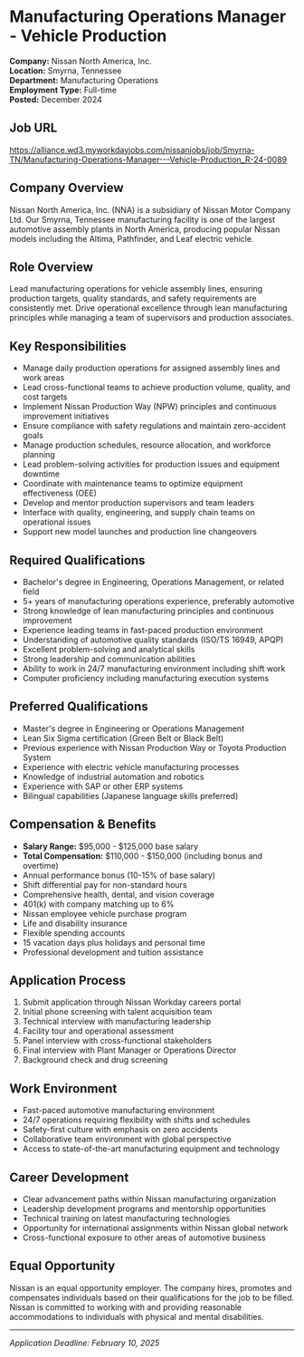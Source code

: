 # Manufacturing Operations Manager - Vehicle Production
**Company:** Nissan North America, Inc.  
**Location:** Smyrna, Tennessee  
**Department:** Manufacturing Operations  
**Employment Type:** Full-time  
**Posted:** December 2024  

## Job URL
https://alliance.wd3.myworkdayjobs.com/nissanjobs/job/Smyrna-TN/Manufacturing-Operations-Manager---Vehicle-Production_R-24-0089

## Company Overview
Nissan North America, Inc. (NNA) is a subsidiary of Nissan Motor Company Ltd. Our Smyrna, Tennessee manufacturing facility is one of the largest automotive assembly plants in North America, producing popular Nissan models including the Altima, Pathfinder, and Leaf electric vehicle.

## Role Overview
Lead manufacturing operations for vehicle assembly lines, ensuring production targets, quality standards, and safety requirements are consistently met. Drive operational excellence through lean manufacturing principles while managing a team of supervisors and production associates.

## Key Responsibilities
- Manage daily production operations for assigned assembly lines and work areas
- Lead cross-functional teams to achieve production volume, quality, and cost targets
- Implement Nissan Production Way (NPW) principles and continuous improvement initiatives
- Ensure compliance with safety regulations and maintain zero-accident goals
- Manage production schedules, resource allocation, and workforce planning
- Lead problem-solving activities for production issues and equipment downtime
- Coordinate with maintenance teams to optimize equipment effectiveness (OEE)
- Develop and mentor production supervisors and team leaders
- Interface with quality, engineering, and supply chain teams on operational issues
- Support new model launches and production line changeovers

## Required Qualifications
- Bachelor's degree in Engineering, Operations Management, or related field
- 5+ years of manufacturing operations experience, preferably automotive
- Strong knowledge of lean manufacturing principles and continuous improvement
- Experience leading teams in fast-paced production environment
- Understanding of automotive quality standards (ISO/TS 16949, APQP)
- Excellent problem-solving and analytical skills
- Strong leadership and communication abilities
- Ability to work in 24/7 manufacturing environment including shift work
- Computer proficiency including manufacturing execution systems

## Preferred Qualifications
- Master's degree in Engineering or Operations Management
- Lean Six Sigma certification (Green Belt or Black Belt)
- Previous experience with Nissan Production Way or Toyota Production System
- Experience with electric vehicle manufacturing processes
- Knowledge of industrial automation and robotics
- Experience with SAP or other ERP systems
- Bilingual capabilities (Japanese language skills preferred)

## Compensation & Benefits
- **Salary Range:** $95,000 - $125,000 base salary
- **Total Compensation:** $110,000 - $150,000 (including bonus and overtime)
- Annual performance bonus (10-15% of base salary)
- Shift differential pay for non-standard hours
- Comprehensive health, dental, and vision coverage
- 401(k) with company matching up to 6%
- Nissan employee vehicle purchase program
- Life and disability insurance
- Flexible spending accounts
- 15 vacation days plus holidays and personal time
- Professional development and tuition assistance

## Application Process
1. Submit application through Nissan Workday careers portal
2. Initial phone screening with talent acquisition team
3. Technical interview with manufacturing leadership
4. Facility tour and operational assessment
5. Panel interview with cross-functional stakeholders
6. Final interview with Plant Manager or Operations Director
7. Background check and drug screening

## Work Environment
- Fast-paced automotive manufacturing environment
- 24/7 operations requiring flexibility with shifts and schedules
- Safety-first culture with emphasis on zero accidents
- Collaborative team environment with global perspective
- Access to state-of-the-art manufacturing equipment and technology

## Career Development
- Clear advancement paths within Nissan manufacturing organization
- Leadership development programs and mentorship opportunities
- Technical training on latest manufacturing technologies
- Opportunity for international assignments within Nissan global network
- Cross-functional exposure to other areas of automotive business

## Equal Opportunity
Nissan is an equal opportunity employer. The company hires, promotes and compensates individuals based on their qualifications for the job to be filled. Nissan is committed to working with and providing reasonable accommodations to individuals with physical and mental disabilities.

---
*Application Deadline: February 10, 2025*